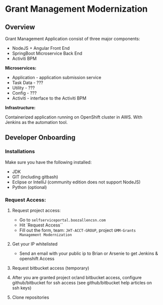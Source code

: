 # Grant Management Modernization

## Overview

Grant Management Application consist of three major components:

  - NodeJS + Angular Front End
  - SpringBoot Microservice Back End
  - Activiti BPM

**Microservices:**

  - Application - application submission service
  - Task Data - ???
  - Utility - ???
  - Config - ???
  - Activiti - interface to the Activiti BPM

**Infrastructure:**

Containerized application running on OpenShift cluster in AWS.  With Jenkins as the automation tool.

## Developer Onboarding

### Installations
Make sure you have the following installed:

- JDK
- GIT (including gitbash)
- Eclipse or IntelliJ (community edition does not support NodeJS)
- Python (optional)

### Request Access:

1.  Request project access:
    - Go to `selfserviceportal.boozallencsn.com`
    - Hit `Request Access``
    - Fill out the form, team: `JHT-ACCT-GROUP`, project `GMM-Grants Management Modernization`

2. Get your IP whitelisted
    - Send an email with your public ip to Brian or Arsenie to get Jenkins & openshift Access

3. Request bitbucket access (temporary)

4. After you are granted project or/and bitbucket access, configure github/bitbucket for ssh access (see github/bitbucket help articles on ssh keys)

5. Clone repositories
